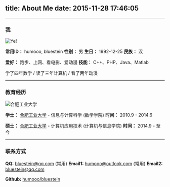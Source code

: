 title: About Me
date: 2015-11-28 17:46:05
---

---

### 我 ###

![][1]

**常用ID：** humooo, bluestein
**性别：** 男
**生日：** 1992-12-25
**民族：** 汉

**爱好：** 跑步、上网、看电影、爱动漫
**技能：** C++、PHP、Java、Matlab

<p>学了四年数学 / 读了三年计算机 / 看了两年动漫</p>

---

### 教育经历 ###

![][2]

**学士：** [合肥工业大学][3] - 信息与计算科学 (数学学院)
**时间：** 2010.9 - 2014.6

**硕士：** [合肥工业大学][3] - 计算机应用技术 (计算机与信息学院)
**时间：** 2014.9 - 至今

---

### 联系方式 ###

**QQ:** bluestein@qq.com (常用)
**Email1:** humooo@outlook.com (常用)
**Email2:** bluestein@qq.com

**Github:** [humooo/bluestein][4]

[1]: ../images/ye.jpg "Ye!"
[2]: ../images/hfut.png "合肥工业大学"
[3]: http://www.hfut.edu.cn/ch/ "合肥工业大学主页"
[4]: https://github.com/bluestein